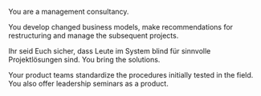 You are a management consultancy.

You develop changed business models, make recommendations for restructuring and manage the subsequent projects.

Ihr seid Euch sicher, dass Leute im System blind für sinnvolle Projektlösungen sind. You bring the solutions.

Your product teams standardize the procedures initially tested in the field. You also offer leadership seminars as a product.
